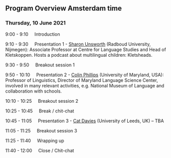 ## Program Overview Amsterdam time

### Thursday, 10 June 2021

9:00 - 9:10 &nbsp;&nbsp;&nbsp; Introduction

9:10 - 9:30 &nbsp;&nbsp;&nbsp; Presentation 1 - [Sharon Unsworth](https://sharonunsworth.org/) (Radboud University, Nijmegen): Associate Professor at Centre for Language Studies and Head of Kletskoppen. Hosts a podcast about multilingual children: Kletsheads. <!-- [abstract](./abstracts/testtext.md#kletskoppen) -->

9:30 - 9:50 &nbsp;&nbsp;&nbsp; Breakout session 1

9:50 - 10:10 &nbsp;&nbsp;&nbsp; Presentation 2 - [Colin Phillips](https://www.colinphillips.net/) (University of Maryland, USA): Professor of Linguistics, Director of Maryland Language Science Center, involved in many relevant activities, e.g. National Museum of Language and collaboration with schools. <!-- [abstract](./abstracts/testtext.md#kletskoppen) -->

10:10 - 10:25 &nbsp;&nbsp;&nbsp; Breakout session 2

10:25 - 10:45 &nbsp;&nbsp;&nbsp; Break / chit-chat

10:45 - 11:05 &nbsp;&nbsp;&nbsp; Presentation 3 - [Cat Davies](https://ahc.leeds.ac.uk/languages/staff/699/dr-catherine-davies) (University of Leeds, UK) – TBA <!-- [abstract](./abstracts/testtext.md#kletskoppen) -->

11:05 - 11:25 &nbsp;&nbsp;&nbsp; Breakout session 3

11:25 - 11:40 &nbsp;&nbsp;&nbsp; Wrapping up

11:40 - 12:00 &nbsp;&nbsp;&nbsp; Close / Chit-chat

<!--
---

Meet the other people attending before we start [here](./people)
-->